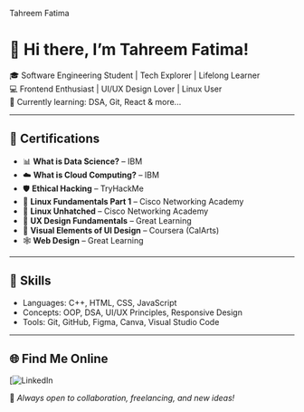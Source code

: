  Tahreem Fatima
# 👋 Hi there, I’m Tahreem Fatima!

🎓 Software Engineering Student | Tech Explorer | Lifelong Learner  
💻 Frontend Enthusiast | UI/UX Design Lover | Linux User  
🌱 Currently learning: DSA, Git, React & more...

---

## 🏅 Certifications

- 📊 **What is Data Science?** – IBM  
- ☁️ **What is Cloud Computing?** – IBM  
- 🛡️ **Ethical Hacking** – TryHackMe  
- 🐧 **Linux Fundamentals Part 1** – Cisco Networking Academy  
- 🔐 **Linux Unhatched** – Cisco Networking Academy  
- 🎨 **UX Design Fundamentals** – Great Learning  
- 🧩 **Visual Elements of UI Design** – Coursera (CalArts)  
- 🕸️ **Web Design** – Great Learning

---

## 💼 Skills
- Languages: C++, HTML, CSS, JavaScript  
- Concepts: OOP, DSA, UI/UX Principles, Responsive Design  
- Tools: Git, GitHub, Figma, Canva, Visual Studio Code

---

## 🌐 Find Me Online
[![LinkedIn](https://www.linkedin.com/in/tahreem-fatima-250550274?utm_source=share&utm_campaign=share_via&utm_content=profile&utm_medium=android_app )

💬 *Always open to collaboration, freelancing, and new ideas!*
